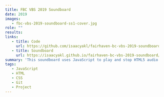 ```yaml
---
title: FBC VBS 2019 Soundboard
date: 2019
images:
   - fbc-vbs-2019-soundboard-ss1-cover.jpg
role: ""
results:
links:
   - title: Code
     url: https://github.com/isaacyakl/fairhaven-bc-vbs-2019-soundboard
   - title: Soundboard
     url: https://isaacyakl.github.io/fairhaven-bc-vbs-2019-soundboard/
summary: 'This soundboard uses JavaScript to play and stop HTML5 audio elements via preset keybinds. It was made to add sound effects to my church''s VBS skits. The sounds include a VBS theme song made by <a href="https://www.instagram.com/337_productions/" rel="noopener noreferrer">337</a>, scene soundscapes, and sound effects. Preset audio files, collected from freesound.org, are loaded via HTML5 semantic audio elements and triggered by JavaScript keybinds. This was made in a couple hours, but if I made it again I would probably add volume control, make it mobile-friendly, and add a way to load custom sounds for future reusability.'
tags:
   - JavaScript
   - HTML
   - CSS
   - Git
   - Project
---
```


